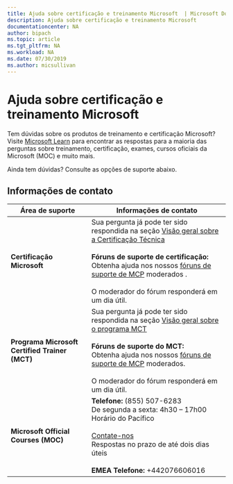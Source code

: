 ```yaml
---
title: Ajuda sobre certificação e treinamento Microsoft  | Microsoft Docs
description: Ajuda sobre certificação e treinamento Microsoft
documentationcenter: NA
author: bipach
ms.topic: article
ms.tgt_pltfrm: NA
ms.workload: NA
ms.date: 07/30/2019
ms.author: micsullivan
---
```

# Ajuda sobre certificação e treinamento Microsoft

Tem dúvidas sobre os produtos de treinamento e certificação Microsoft? Visite [Microsoft Learn](/learn/certifications/) para encontrar as respostas para a maioria das perguntas sobre treinamento, certificação, exames, cursos oficiais da Microsoft (MOC) e muito mais.

Ainda tem dúvidas? Consulte as opções de suporte abaixo.

## Informações de contato

| Área de suporte | Informações de contato |
| ------------- | --- |
| **Certificação Microsoft** | Sua pergunta já pode ter sido respondida na seção [Visão geral sobre a Certificação Técnica](https://www.microsoft.com/pt-br/learning/certification-overview.aspx) <br/><br/>  **Fóruns de suporte de certificação:** <br/>Obtenha ajuda nos nossos [fóruns de suporte de MCP](https://aka.ms/MCPForum) moderados .<br/><br/>  O moderador do fórum responderá em um dia útil. |
| **Programa Microsoft Certified Trainer (MCT)** | Sua pergunta já pode ter sido respondida na seção [Visão geral sobre o programa MCT](https://www.microsoft.com/pt-br/learning/mct-certification.aspx)<br/><br/>  **Fóruns de suporte do MCT:** <br/> Obtenha ajuda nos nossos [fóruns de suporte de MCP](https://aka.ms/MCTForum) moderados.<br/><br/> O moderador do fórum responderá em um dia útil. |
| **Microsoft Official Courses (MOC)** | **Telefone:** (855) 507-6283<br/> De segunda a sexta: 4h30 – 17h00 Horário do Pacífico<br/><br/> [Contate-nos](https://support.microsoft.com/pt-br/supportrequestform/a62bfdd8-695f-f1d0-3dbc-e42e79a78641?SL=en&SC=US) <br/> Respostas no prazo de até dois dias úteis<br/><br/>  **EMEA Telefone:** +442076606016 |

